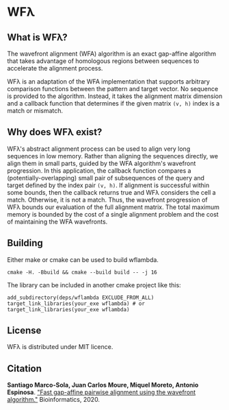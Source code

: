 # WFλ

## What is WFλ?

The wavefront alignment (WFA) algorithm is an exact gap-affine algorithm that takes advantage of homologous regions between sequences to accelerate the alignment process.

WFλ is an adaptation of the WFA implementation that supports arbitrary comparison functions between the pattern and target vector.
No sequence is provided to the algorithm.
Instead, it takes the alignment matrix dimension and a callback function that determines if the given matrix `(v, h)` index is a match or mismatch.

## Why does WFλ exist?

WFλ's abstract alignment process can be used to align very long sequences in low memory.
Rather than aligning the sequences directly, we align them in small parts, guided by the WFA algorithm's wavefront progression.
In this application, the callback function compares a (potentially-overlapping) small pair of subsequences of the query and target defined by the index pair `(v, h)`.
If alignment is successful within some bounds, then the callback returns true and WFλ considers the cell a match.
Otherwise, it is not a match.
Thus, the wavefront progression of WFλ bounds our evaluation of the full alignment matrix.
The total maximum memory is bounded by the cost of a single alignment problem and the cost of maintaining the WFA wavefronts.

## Building

Either make or cmake can be used to build wflambda.

```
cmake -H. -Bbuild && cmake --build build -- -j 16
```

The library can be included in another cmake project like this:

```
add_subdirectory(deps/wflambda EXCLUDE_FROM_ALL)
target_link_libraries(your_exe wflambda) # or target_link_libraries(your_exe wflambda)
```

## License

WFλ is distributed under MIT licence.

## Citation

**Santiago Marco-Sola, Juan Carlos Moure, Miquel Moreto, Antonio Espinosa**. ["Fast gap-affine pairwise alignment using the wavefront algorithm."](https://doi.org/10.1093/bioinformatics/btaa777) Bioinformatics, 2020.
